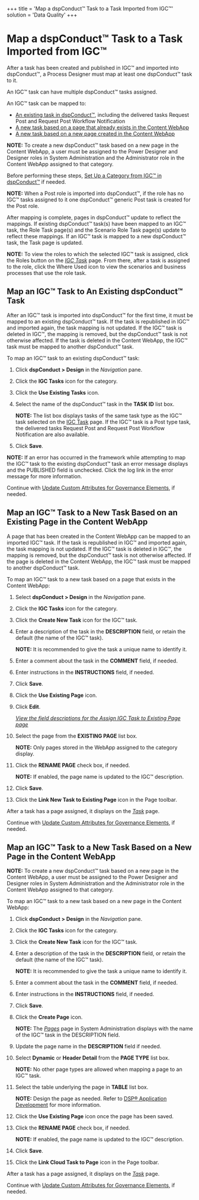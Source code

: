 +++
title = 'Map a dspConduct™ Task to a Task Imported from IGC™'
solution = 'Data Quality'
+++

# Map a dspConduct™ Task to a Task Imported from IGC™

After a task has been created and published in IGC™ and imported into
dspConduct™, a Process Designer must map at least one dspConduct™ task
to it.

An IGC™ task can have multiple dspConduct™ tasks assigned.

An IGC™ task can be mapped to:

  - [An existing task in
    dspConduct™](#Map_an_IGC_Task_to_An_Existing_dspConduct_Task),
    including the delivered tasks Request Post and Request Post Workflow
    Notification
  - [A new task based on a page that already exists in the Content
    WebApp](#Map_an_IGC_Task_to_a_New_Task_Based_on_an_Existing_Page_in_the_Content_WebApp)
  - [A new task based on a new page created in the Content
    WebApp](#Map_an_IGC_Task_to_a_New_Task_Based_on_a_New_Page_in_the_Content_WebApp)

**NOTE:** To create a new dspConduct™ task based on a new page in the
Content WebApp, a user must be assigned to the Power Designer and
Designer roles in System Administration and the Administrator role in
the Content WebApp assigned to that category.

Before performing these steps, [Set Up a Category from IGC™ in
dspConduct™](Set_Up_a_Category_from_IGC_in_dspConduct.htm) if needed.

**NOTE:** When a Post role is imported into dspConduct™, if the role has
no IGC™ tasks assigned to it one dspConduct™ generic Post task is
created for the Post role.

After mapping is complete, pages in dspConduct™ update to reflect the
mappings. If existing dspConduct™ task(s) have been mapped to an IGC™
task, the Role Task page(s) and the Scenario Role Task page(s) update to
reflect these mappings. If an IGC™ task is mapped to a new dspConduct™
task, the Task page is updated.

**NOTE:** To view the roles to which the selected IGC™ task is assigned,
click the Roles button on the *[IGC Task](../Page_Desc/IGC_Task.htm)*
page. From there, after a task is assigned to the role, click the Where
Used icon to view the scenarios and business processes that use the role
task.

## <span id="Map_an_IGC_Task_to_An_Existing_dspConduct_Task"></span>Map an IGC™ Task to An Existing dspConduct™ Task

After an IGC™ task is imported into dspConduct™ for the first time, it
must be mapped to an existing dspConduct™ task. If the task is
republished in IGC™ and imported again, the task mapping is not updated.
If the IGC™ task is deleted in IGC™, the mapping is removed, but the
dspConduct™ task is not otherwise affected. If the task is deleted in
the Content WebApp, the IGC™ task must be mapped to another dspConduct™
task.

To map an IGC™ task to an existing dspConduct™ task:

1.  Click **dspConduct \> Design** in the *Navigation* pane.

2.  Click the **IGC Tasks** icon for the category.

3.  Click the **Use Existing Tasks** icon.

4.  Select the name of the dspConduct™ task in the **TASK ID** list box.
    
    **NOTE:** The list box displays tasks of the same task type as the
    IGC™ task selected on the [IGC Task](../Page_Desc/IGC_Task.htm)
    page. If the IGC™ task is a Post type task, the delivered tasks
    Request Post and Request Post Workflow Notification are also
    available.

5.  Click **Save**.

**NOTE:** If an error has occurred in the framework while attempting to
map the IGC™ task to the existing dspConduct™ task an error message
displays and the PUBLISHED field is unchecked. Click the log link in the
error message for more information.

Continue with [Update Custom Attributes for Governance
Elements](Update_Custom_Attributes_for_Governance_Elements.htm), if
needed.

## <span id="Map_an_IGC_Task_to_a_New_Task_Based_on_an_Existing_Page_in_the_Content_WebApp"></span>Map an IGC™ Task to a New Task Based on an Existing Page in the Content WebApp

A page that has been created in the Content WebApp can be mapped to an
imported IGC™ task. If the task is republished in IGC™ and imported
again, the task mapping is not updated. If the IGC™ task is deleted in
IGC™, the mapping is removed, but the dspConduct™ task is not otherwise
affected. If the page is deleted in the Content WebApp, the IGC™ task
must be mapped to another dspConduct™ task.

To map an IGC™ task to a new task based on a page that exists in the
Content WebApp:

1.  Select **dspConduct \> Design** in the *Navigation* pane.

2.  Click the **IGC Tasks** icon for the category.

3.  Click the **Create New Task** icon for the IGC™ task.

4.  Enter a description of the task in the **DESCRIPTION** field, or
    retain the default (the name of the IGC™ task).
    
    **NOTE:** It is recommended to give the task a unique name to
    identify it.

5.  Enter a comment about the task in the **COMMENT** field, if needed.

6.  Enter instructions in the **INSTRUCTIONS** field, if needed.

7.  Click **Save**.

8.  Click the **Use Existing Page** icon.

9.  Click **Edit**.
    
    *[View the field descriptions for the Assign IGC Task to Existing
    Page page](../Page_Desc/Assign_IGC_Task_to_Existing_Page.htm)*

10. Select the page from the **EXISTING PAGE** list box.
    
    **NOTE:** Only pages stored in the WebApp assigned to the category
    display.

11. Click the **RENAME PAGE** check box, if needed.
    
    **NOTE:** If enabled, the page name is updated to the IGC™
    description.

12. Click **Save**.

13. Click the **Link New Task to Existing Page** icon in the Page
    toolbar.

After a task has a page assigned, it displays on the
*[Task](../Page_Desc/Task_H.htm)* page.

Continue with [Update Custom Attributes for Governance
Elements](Update_Custom_Attributes_for_Governance_Elements.htm), if
needed.

## <span id="Map_an_IGC_Task_to_a_New_Task_Based_on_a_New_Page_in_the_Content_WebApp"></span>Map an IGC™ Task to a New Task Based on a New Page in the Content WebApp

**NOTE:** To create a new dspConduct™ task based on a new page in the
Content WebApp, a user must be assigned to the Power Designer and
Designer roles in System Administration and the Administrator role in
the Content WebApp assigned to that category.

To map an IGC™ task to a new task based on a new page in the Content
WebApp:

1.  Click **dspConduct \> Design** in the *Navigation* pane.

2.  Click the **IGC Tasks** icon for the category.

3.  Click the **Create New Task** icon for the IGC™ task.

4.  Enter a description of the task in the **DESCRIPTION** field, or
    retain the default (the name of the IGC™ task).
    
    **NOTE:** It is recommended to give the task a unique name to
    identify it.

5.  Enter a comment about the task in the **COMMENT** field, if needed.

6.  Enter instructions in the **INSTRUCTIONS** field, if needed.

7.  Click **Save**.

8.  Click the **Create Page** icon.
    
    **NOTE:** The
    *[Pages](../../../Platform/Sys_Admin/Page_Desc/Pages_H.htm)* page in
    System Administration displays with the name of the IGC™ task in the
    DESCRIPTION field.

9.  Update the page name in the **DESCRIPTION** field if needed.

10. Select **Dynamic** or **Header Detail** from the **PAGE TYPE** list
    box.
    
    **NOTE:** No other page types are allowed when mapping a page to an
    IGC™ task.

11. Select the table underlying the page in **TABLE** list box.
    
    **NOTE:** Design the page as needed. Refer to [DSP® Application
    Development](../../../Platform/WebApp_Dev/Overview_of_DSP_Application_Development.htm)
    for more information.

12. Click the **Use Existing Page** icon once the page has been saved.

13. Click the **RENAME PAGE** check box, if needed.
    
    **NOTE:** If enabled, the page name is updated to the IGC™
    description.

14. Click **Save**.

15. Click the **Link Cloud Task to Page** icon in the Page toolbar.

After a task has a page assigned, it displays on the
*[Task](../Page_Desc/Task_H.htm)* page.

Continue with [Update Custom Attributes for Governance
Elements](Update_Custom_Attributes_for_Governance_Elements.htm), if
needed.

